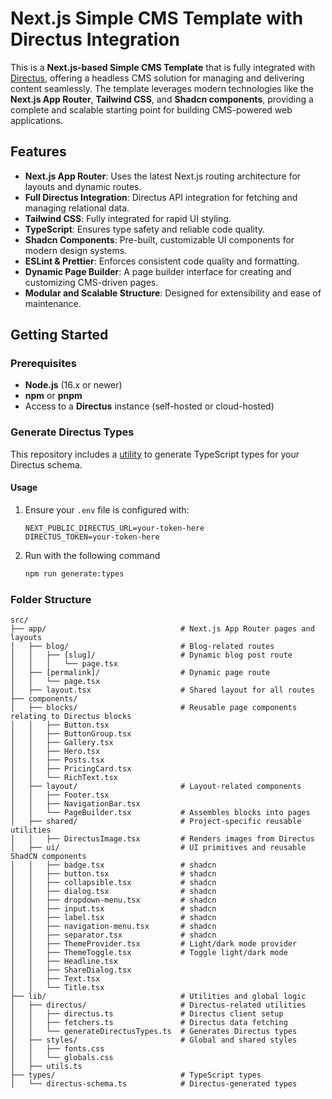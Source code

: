 # Next.js Simple CMS Template with Directus Integration

This is a **Next.js-based Simple CMS Template** that is fully integrated with [Directus](https://directus.io/), offering
a headless CMS solution for managing and delivering content seamlessly. The template leverages modern technologies like
the **Next.js App Router**, **Tailwind CSS**, and **Shadcn components**, providing a complete and scalable starting
point for building CMS-powered web applications.

## **Features**

- **Next.js App Router**: Uses the latest Next.js routing architecture for layouts and dynamic routes.
- **Full Directus Integration**: Directus API integration for fetching and managing relational data.
- **Tailwind CSS**: Fully integrated for rapid UI styling.
- **TypeScript**: Ensures type safety and reliable code quality.
- **Shadcn Components**: Pre-built, customizable UI components for modern design systems.
- **ESLint & Prettier**: Enforces consistent code quality and formatting.
- **Dynamic Page Builder**: A page builder interface for creating and customizing CMS-driven pages.
- **Modular and Scalable Structure**: Designed for extensibility and ease of maintenance.

## **Getting Started**

### Prerequisites

- **Node.js** (16.x or newer)
- **npm** or **pnpm**
- Access to a **Directus** instance (self-hosted or cloud-hosted)

### Generate Directus Types

This repository includes a [utility](https://www.npmjs.com/package/directus-sdk-typegen) to generate TypeScript types
for your Directus schema.

#### Usage

1. Ensure your `.env` file is configured with:
   ```env
   NEXT_PUBLIC_DIRECTUS_URL=your-token-here
   DIRECTUS_TOKEN=your-token-here
   ```
2. Run with the following command
   ```bash
   npm run generate:types
   ```

### Folder Structure

```
src/
├── app/                              # Next.js App Router pages and layouts
│   ├── blog/                         # Blog-related routes
│   │   ├── [slug]/                   # Dynamic blog post route
│   │   │   └── page.tsx
│   ├── [permalink]/                  # Dynamic page route
│   │   └── page.tsx
│   ├── layout.tsx                    # Shared layout for all routes
├── components/
│   ├── blocks/                       # Reusable page components relating to Directus blocks
│   │   ├── Button.tsx
│   │   ├── ButtonGroup.tsx
│   │   ├── Gallery.tsx
│   │   ├── Hero.tsx
│   │   ├── Posts.tsx
│   │   ├── PricingCard.tsx
│   │   └── RichText.tsx
│   ├── layout/                       # Layout-related components
│   │   ├── Footer.tsx
│   │   ├── NavigationBar.tsx
│   │   └── PageBuilder.tsx           # Assembles blocks into pages
│   ├── shared/                       # Project-specific reusable utilities
│   │   ├── DirectusImage.tsx         # Renders images from Directus
│   ├── ui/                           # UI primitives and reusable ShadCN components
│   │   ├── badge.tsx                 # shadcn
│   │   ├── button.tsx                # shadcn
│   │   ├── collapsible.tsx           # shadcn
│   │   ├── dialog.tsx                # shadcn
│   │   ├── dropdown-menu.tsx         # shadcn
│   │   ├── input.tsx                 # shadcn
│   │   ├── label.tsx                 # shadcn
│   │   ├── navigation-menu.tsx       # shadcn
│   │   ├── separator.tsx             # shadcn
│   │   ├── ThemeProvider.tsx         # Light/dark mode provider
│   │   ├── ThemeToggle.tsx           # Toggle light/dark mode
│   │   ├── Headline.tsx
│   │   ├── ShareDialog.tsx
│   │   ├── Text.tsx
│   │   └── Title.tsx
├── lib/                              # Utilities and global logic
│   ├── directus/                     # Directus-related utilities
│   │   ├── directus.ts               # Directus client setup
│   │   ├── fetchers.ts               # Directus data fetching
│   │   └── generateDirectusTypes.ts  # Generates Directus types
│   ├── styles/                       # Global and shared styles
│   │   ├── fonts.css
│   │   └── globals.css
│   ├── utils.ts
├── types/                            # TypeScript types
│   └── directus-schema.ts            # Directus-generated types
```
